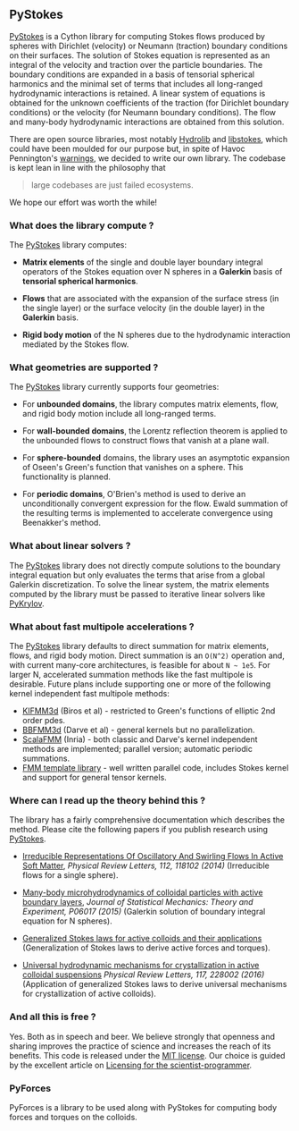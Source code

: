 ## PyStokes 

[PyStokes](https://gitlab.com/rajeshrinet/pystokes) is a Cython library for computing Stokes flows produced by spheres with Dirichlet (velocity) or Neumann (traction) boundary conditions on their surfaces. The solution of Stokes equation is represented as an integral of the velocity and traction over the particle boundaries. The boundary conditions are expanded in a basis of tensorial spherical harmonics and the minimal set of terms that includes all long-ranged hydrodynamic interactions is retained. A linear system of equations is obtained for the unknown coefficients of the traction (for Dirichlet boundary conditions) or the velocity (for Neumann  boundary conditions). The flow and many-body hydrodynamic interactions are obtained from this solution. 

There are open source libraries, most notably [Hydrolib](http://dirac.cnrs-orleans.fr/plone/software/hydrolib) and [libstokes](https://github.com/kichiki/libstokes), which could have been moulded for our purpose but, in spite of Havoc Pennington's [warnings](http://www106.pair.com/rhp/hacking.html), we decided to write our own library. The codebase is kept lean in line with the philosophy that 

>large codebases are just failed ecosystems. 

We hope our effort was worth the while!

### What does the library compute ? 

The [PyStokes](https://gitlab.com/rajeshrinet/pystokes) library computes:

* **Matrix elements** of the single and double layer boundary integral operators of the Stokes equation over N spheres in a **Galerkin** basis of **tensorial spherical harmonics**. 

* **Flows** that are associated with the expansion of the surface stress (in the single layer) or the surface velocity (in the double layer) in the **Galerkin** basis.

* **Rigid body motion** of the N spheres due to the hydrodynamic interaction mediated by the Stokes flow. 

### What geometries are supported ? 

The [PyStokes](https://gitlab.com/rajeshrinet/pystokes) library currently supports four geometries:

* For **unbounded domains**, the library computes matrix elements, flow, and rigid body motion include all long-ranged terms.

* For **wall-bounded domains**, the Lorentz reflection theorem is applied to the unbounded flows to construct flows that vanish at a plane wall. 

* For **sphere-bounded** domains, the library uses an asymptotic expansion of Oseen's Green's function that vanishes on a sphere. This functionality is planned. 

* For **periodic domains**, O'Brien's method is used to derive an unconditionally convergent expression for the flow. Ewald summation of the resulting terms is implemented to accelerate convergence using Beenakker's method.


###  What about linear solvers ? 

The [PyStokes](https://gitlab.com/rajeshrinet/pystokes) library does not directly compute solutions to the boundary integral equation but only evaluates the terms that arise from a global Galerkin discretization. To solve the linear system, the matrix elements
computed by the library must be passed to iterative linear solvers like [PyKrylov](https://github.com/dpo/pykrylov).

### What about fast multipole accelerations ? 

The [PyStokes](https://gitlab.com/rajeshrinet/pystokes) library defaults to direct summation for matrix elements, flows, and rigid body motion. Direct summation is an ``O(N^2)`` operation and, with current many-core architectures, is feasible for about ``N ~ 1e5``. For larger N, accelerated summation methods like the fast multipole is desirable. Future plans include  supporting one or more of the following kernel independent fast multipole methods:

* [KIFMM3d](http://www.mrl.nyu.edu/~harper/kifmm3d/documentation/publications.html) (Biros et al) - restricted to Green's functions of elliptic 2nd order pdes.
* [BBFMM3d](https://github.com/ruoxi-wang/BBFMM3D) (Darve et al) - general kernels but no parallelization.
* [ScalaFMM](http://scalfmm-public.gforge.inria.fr/doc/) (Inria) - both classic and Darve's kernel independent methods are implemented; parallel version; automatic periodic summations.
*  [FMM template library](https://github.com/ccecka/fmmtl) - well written parallel code, includes Stokes kernel and support for general tensor kernels.

### Where can I read up the theory behind this ? 

The library has a fairly comprehensive documentation which describes the method. Please cite the following papers if you publish research using [PyStokes](https://gitlab.com/rajeshrinet/pystokes).

* [Irreducible Representations Of Oscillatory And Swirling Flows In Active Soft Matter](http://journals.aps.org/prl/abstract/10.1103/PhysRevLett.112.118102), *Physical Review Letters, 112, 118102 (2014)* (Irreducible flows for a single sphere).

* [Many-body microhydrodynamics of colloidal particles with active boundary layers](https://iopscience.iop.org/1742-5468/2015/6/P06017), *Journal of Statistical Mechanics: Theory and Experiment, P06017 (2015)* (Galerkin solution of boundary integral equation for N spheres).

* [Generalized Stokes laws for active colloids and their applications](http://arxiv.org/abs/1603.05735) (Generalization of Stokes laws to derive active forces and torques).

* [Universal hydrodynamic mechanisms for crystallization in active colloidal suspensions](https://doi.org/10.1103/PhysRevLett.117.228002) *Physical Review Letters, 117, 228002 (2016)* (Application of generalized Stokes laws to derive universal mechanisms for crystallization of active colloids). 


### And all this is free ? 

Yes. Both as in speech and beer. We believe strongly that openness and sharing improves the practice of science and increases the reach of its benefits. This code is released under the [MIT license](http://opensource.org/licenses/MIT). Our choice is guided by the excellent article on [Licensing for the scientist-programmer](http://www.ploscompbiol.org/article/info%3Adoi%2F10.1371%2Fjournal.pcbi.1002598). 


### PyForces

PyForces is a library to be used along with PyStokes for computing body forces and torques on the colloids.
